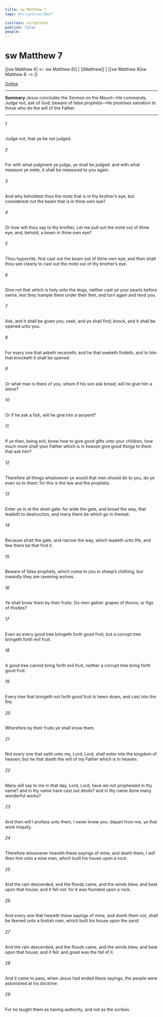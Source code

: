 ```yaml
---
title: sw Matthew 7
tags: #Scriptures\NewT

cssclass: scriptures
publish: false
people:
---
```


# sw Matthew 7
[[sw Matthew 6| <-- sw Matthew 6]] | [[Matthew]] | [[sw Matthew 8|sw Matthew 8 --> ]]

[Online](https://churchofjesuschrist.org/study/scriptures/nt/matt/7?lang=eng)

---
__Summary__
Jesus concludes the Sermon on the Mount—He commands, Judge not; ask of God; beware of false prophets—He promises salvation to those who do the will of the Father.

---
###### 1 
Judge not, that ye be not judged.

###### 2 
For with what judgment ye judge, ye shall be judged: and with what measure ye mete, it shall be measured to you again.

###### 3 
And why beholdest thou the mote that is in thy brother’s eye, but considerest not the beam that is in thine own eye?

###### 4 
Or how wilt thou say to thy brother, Let me pull out the mote out of thine eye; and, behold, a beam  in thine own eye?

###### 5 
Thou hypocrite, first cast out the beam out of thine own eye; and then shalt thou see clearly to cast out the mote out of thy brother’s eye.

###### 6 
Give not that which is holy unto the dogs, neither cast ye your pearls before swine, lest they trample them under their feet, and turn again and rend you.

###### 7 
Ask, and it shall be given you; seek, and ye shall find; knock, and it shall be opened unto you:

###### 8 
For every one that asketh receiveth; and he that seeketh findeth; and to him that knocketh it shall be opened.

###### 9 
Or what man is there of you, whom if his son ask bread, will he give him a stone?

###### 10 
Or if he ask a fish, will he give him a serpent?

###### 11 
If ye then, being evil, know how to give good gifts unto your children, how much more shall your Father which is in heaven give good things to them that ask him?

###### 12 
Therefore all things whatsoever ye would that men should do to you, do ye even so to them: for this is the law and the prophets.

###### 13 
Enter ye in at the strait gate: for wide  the gate, and broad  the way, that leadeth to destruction, and many there be which go in thereat:

###### 14 
Because strait  the gate, and narrow  the way, which leadeth unto life, and few there be that find it.

###### 15 
Beware of false prophets, which come to you in sheep’s clothing, but inwardly they are ravening wolves.

###### 16 
Ye shall know them by their fruits. Do men gather grapes of thorns, or figs of thistles?

###### 17 
Even so every good tree bringeth forth good fruit; but a corrupt tree bringeth forth evil fruit.

###### 18 
A good tree cannot bring forth evil fruit, neither  a corrupt tree bring forth good fruit.

###### 19 
Every tree that bringeth not forth good fruit is hewn down, and cast into the fire.

###### 20 
Wherefore by their fruits ye shall know them.

###### 21 
Not every one that saith unto me, Lord, Lord, shall enter into the kingdom of heaven; but he that doeth the will of my Father which is in heaven.

###### 22 
Many will say to me in that day, Lord, Lord, have we not prophesied in thy name? and in thy name have cast out devils? and in thy name done many wonderful works?

###### 23 
And then will I profess unto them, I never knew you: depart from me, ye that work iniquity.

###### 24 
Therefore whosoever heareth these sayings of mine, and doeth them, I will liken him unto a wise man, which built his house upon a rock:

###### 25 
And the rain descended, and the floods came, and the winds blew, and beat upon that house; and it fell not: for it was founded upon a rock.

###### 26 
And every one that heareth these sayings of mine, and doeth them not, shall be likened unto a foolish man, which built his house upon the sand:

###### 27 
And the rain descended, and the floods came, and the winds blew, and beat upon that house; and it fell: and great was the fall of it.

###### 28 
And it came to pass, when Jesus had ended these sayings, the people were astonished at his doctrine:

###### 29 
For he taught them as  having authority, and not as the scribes.

